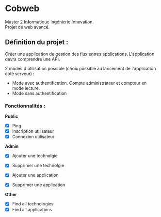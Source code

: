 # Cobweb
Master 2 Informatique Ingénierie Innovation.  
Projet de web avancé.  

## Définition du projet :
Créer une application de gestion des flux entres applications.
L'application devra comprendre une API.

2 modes d'utilisation possible (choix possible au lancement de l'application coté serveur) :
- Mode avec authentification. Compte administrateur et compteur en mode lecture.
- Mode sans authentification

### Fonctionnalités :

**Public**
- [x] Ping
- [x] Inscription utilisateur
- [x] Connexion utilisateur

**Admin**
- [x] Ajouter une technolgie
- [x] Supprimer une technolgie
- [x] Ajouter une application
- [x] Supprimer une application


**Other**
- [x] Find all technologies
- [x] Find all applications
